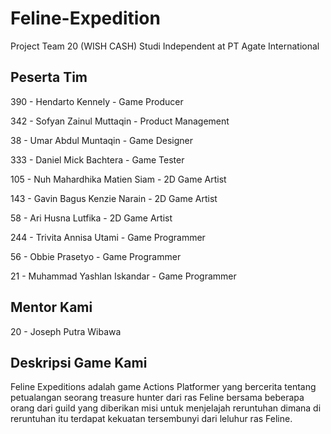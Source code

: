 #  Feline-Expedition 

Project Team 20 (WISH CASH) Studi Independent at PT Agate International

## Peserta Tim

390 - Hendarto Kennely - Game Producer

342 - Sofyan Zainul Muttaqin - Product Management

38 - Umar Abdul Muntaqin - Game Designer

333 - Daniel Mick Bachtera - Game Tester

105 - Nuh Mahardhika Matien Siam - 2D Game Artist

143 - Gavin Bagus Kenzie Narain - 2D Game Artist

58 - Ari Husna Lutfika - 2D Game Artist

244 - Trivita Annisa Utami - Game Programmer

56 - Obbie Prasetyo - Game Programmer

21 - Muhammad Yashlan Iskandar - Game Programmer

## Mentor Kami

20 - Joseph Putra Wibawa

## Deskripsi Game Kami

Feline Expeditions adalah game Actions Platformer yang bercerita tentang petualangan seorang treasure hunter dari ras Feline bersama beberapa orang dari guild yang diberikan misi untuk menjelajah reruntuhan dimana di reruntuhan itu terdapat kekuatan tersembunyi dari leluhur ras Feline.
